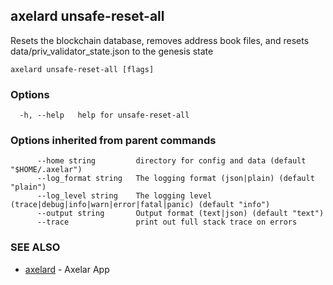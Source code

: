## axelard unsafe-reset-all

Resets the blockchain database, removes address book files, and resets data/priv_validator_state.json to the genesis state

```
axelard unsafe-reset-all [flags]
```

### Options

```
  -h, --help   help for unsafe-reset-all
```

### Options inherited from parent commands

```
      --home string         directory for config and data (default "$HOME/.axelar")
      --log_format string   The logging format (json|plain) (default "plain")
      --log_level string    The logging level (trace|debug|info|warn|error|fatal|panic) (default "info")
      --output string       Output format (text|json) (default "text")
      --trace               print out full stack trace on errors
```

### SEE ALSO

* [axelard](axelard.md)	 - Axelar App

